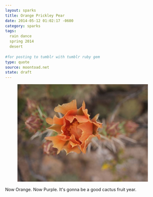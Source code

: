 ```yaml
---
layout: sparks
title: Orange Prickley Pear
date: 2014-05-12 01:02:17 -0600
category: sparks
tags:
  rain dance
  spring 2014
  desert

#for posting to tumblr with tumblr ruby gem
type: quote
source: moontoad.net 
state: draft
---
```

<figure>
<img title="Orange Prickly Pear Flower" src="/images/sparks/2014-05-12-orange-prickley-pear/orange.jpg" alt="Orange prickly pear flower on edge." />
</figure>

Now Orange. Now Purple.  It's gonna be a good cactus fruit year. 
